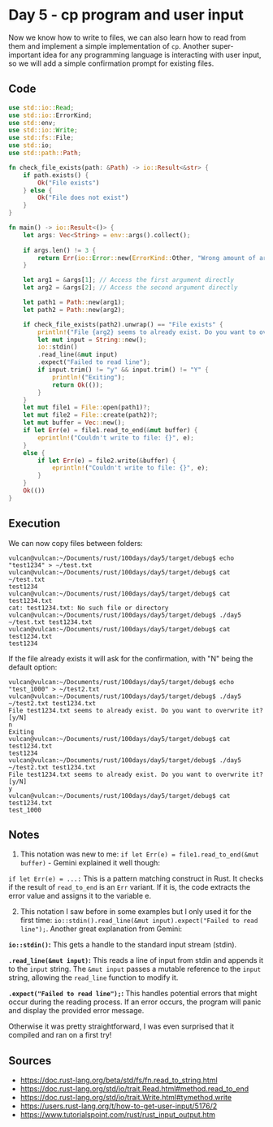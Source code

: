 # Day 5 - cp program and user input

Now we know how to write to files, we can also learn how to read from them and implement a simple implementation of `cp`. Another super-important idea for any programming language is interacting with user input, so we will add a simple confirmation prompt for existing files. 

## Code

```rust
use std::io::Read;
use std::io::ErrorKind;
use std::env;
use std::io::Write;
use std::fs::File;
use std::io;
use std::path::Path;

fn check_file_exists(path: &Path) -> io::Result<&str> {
    if path.exists() {
        Ok("File exists")
    } else {
        Ok("File does not exist")
    }
}

fn main() -> io::Result<()> {
    let args: Vec<String> = env::args().collect();
    
    if args.len() != 3 {
        return Err(io::Error::new(ErrorKind::Other, "Wrong amount of arguments!"));
    }

    let arg1 = &args[1]; // Access the first argument directly
    let arg2 = &args[2]; // Access the second argument directly

    let path1 = Path::new(arg1);
    let path2 = Path::new(arg2);

    if check_file_exists(path2).unwrap() == "File exists" {
        println!("File {arg2} seems to already exist. Do you want to overwrite it? [y/N]");
        let mut input = String::new();
        io::stdin()
        .read_line(&mut input)
        .expect("Failed to read line");
        if input.trim() != "y" && input.trim() != "Y" {
            println!("Exiting");
            return Ok(());
        }
    }
    let mut file1 = File::open(path1)?;
    let mut file2 = File::create(path2)?;
    let mut buffer = Vec::new();
    if let Err(e) = file1.read_to_end(&mut buffer) {
        eprintln!("Couldn't write to file: {}", e);
    }
    else {
        if let Err(e) = file2.write(&buffer) {
            eprintln!("Couldn't write to file: {}", e);
        }   
    }
    Ok(())
}
```

## Execution

We can now copy files between folders:

```
vulcan@vulcan:~/Documents/rust/100days/day5/target/debug$ echo "test1234" > ~/test.txt
vulcan@vulcan:~/Documents/rust/100days/day5/target/debug$ cat ~/test.txt
test1234
vulcan@vulcan:~/Documents/rust/100days/day5/target/debug$ cat test1234.txt
cat: test1234.txt: No such file or directory
vulcan@vulcan:~/Documents/rust/100days/day5/target/debug$ ./day5 ~/test.txt test1234.txt
vulcan@vulcan:~/Documents/rust/100days/day5/target/debug$ cat test1234.txt
test1234
```

If the file already exists it will ask for the confirmation, with "N" being the default option:

```
vulcan@vulcan:~/Documents/rust/100days/day5/target/debug$ echo "test_1000" > ~/test2.txt
vulcan@vulcan:~/Documents/rust/100days/day5/target/debug$ ./day5 ~/test2.txt test1234.txt
File test1234.txt seems to already exist. Do you want to overwrite it? [y/N]
n
Exiting
vulcan@vulcan:~/Documents/rust/100days/day5/target/debug$ cat test1234.txt 
test1234
vulcan@vulcan:~/Documents/rust/100days/day5/target/debug$ ./day5 ~/test2.txt test1234.txt
File test1234.txt seems to already exist. Do you want to overwrite it? [y/N]
y
vulcan@vulcan:~/Documents/rust/100days/day5/target/debug$ cat test1234.txt 
test_1000
```

## Notes

1. This notation was new to me: `if let Err(e) = file1.read_to_end(&mut buffer)` - Gemini explained it well though:

`if let Err(e) = ...:` This is a pattern matching construct in Rust. It checks if the result of `read_to_end` is an `Err` variant. If it is, the code extracts the error value and assigns it to the variable e.

2. This notation I saw before in some examples but I only used it for the first time: `io::stdin().read_line(&mut input).expect("Failed to read line");`. Another great explanation from Gemini:

**`io::stdin()`:** This gets a handle to the standard input stream (stdin).

**`.read_line(&mut input)`:** This reads a line of input from stdin and appends it to the `input` string. The `&mut input` passes a mutable reference to the `input` string, allowing the `read_line` function to modify it.

**`.expect("Failed to read line");`:** This handles potential errors that might occur during the reading process. If an error occurs, the program will panic and display the provided error message.

Otherwise it was pretty straightforward, I was even surprised that it compiled and ran on a first try!


## Sources

* https://doc.rust-lang.org/beta/std/fs/fn.read_to_string.html
* https://doc.rust-lang.org/std/io/trait.Read.html#method.read_to_end
* https://doc.rust-lang.org/std/io/trait.Write.html#tymethod.write
* https://users.rust-lang.org/t/how-to-get-user-input/5176/2
* https://www.tutorialspoint.com/rust/rust_input_output.htm